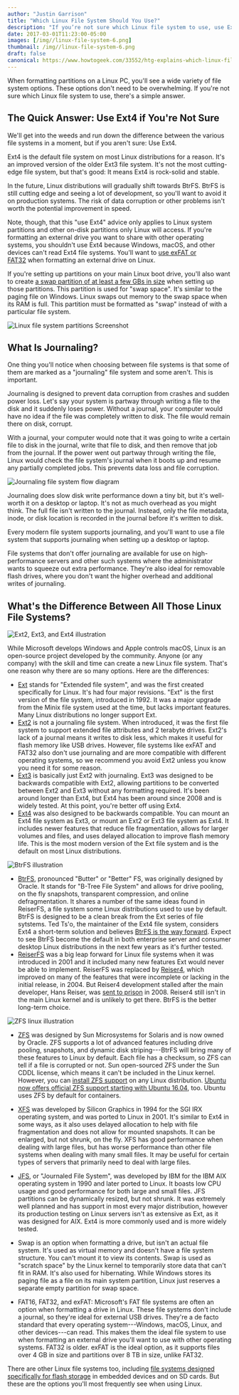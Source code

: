 ```yaml
---
author: "Justin Garrison"
title: "Which Linux File System Should You Use?"
description: "If you’re not sure which Linux file system to use, use Ext4"
date: 2017-03-01T11:23:00-05:00
images: [/img//linux-file-system-6.png]
thumbnail: /img//linux-file-system-6.png
draft: false
canonical: https://www.howtogeek.com/33552/htg-explains-which-linux-file-system-should-you-choose/
---
```


When formatting partitions on a Linux PC, you'll see a wide variety of file system options. These options don't need to be overwhelming. If you're not sure which Linux file system to use, there's a simple answer.

## The Quick Answer: Use Ext4 if You're Not Sure

We'll get into the weeds and run down the difference between the various file systems in a moment, but if you aren't sure: Use Ext4.

Ext4 is the default file system on most Linux distributions for a reason. It's an improved version of the older Ext3 file system. It's not the most cutting-edge file system, but that's good: It means Ext4 is rock-solid and stable.

In the future, Linux distributions will gradually shift towards BtrFS. BtrFS is still cutting edge and seeing a lot of development, so you'll want to avoid it on production systems. The risk of data corruption or other problems isn't worth the potential improvement in speed.

Note, though, that this "use Ext4" advice only applies to Linux system partitions and other on-disk partitions only Linux will access. If you're formatting an external drive you want to share with other operating systems, you shouldn't use Ext4 because Windows, macOS, and other devices can't read Ext4 file systems. You'll want to [use exFAT or FAT32](https://www.howtogeek.com/235596/whats-the-difference-between-fat32-exfat-and-ntfs/) when formatting an external drive on Linux.

If you're setting up partitions on your main Linux boot drive, you'll also want to create [a swap partition of at least a few GBs in size](https://www.howtogeek.com/196238/how-big-should-your-page-file-or-swap-partition-be/) when setting up those partitions. This partition is used for "swap space". It's similar to the paging file on Windows. Linux swaps out memory to the swap space when its RAM is full. This partition must be formatted as "swap" instead of with a particular file system.

![Linux file system partitions Screenshot](/img/linux-file-system-2.png)

## What Is Journaling?

One thing you'll notice when choosing between file systems is that some of them are marked as a "journaling" file system and some aren't. This is important.

Journaling is designed to prevent data corruption from crashes and sudden power loss. Let's say your system is partway through writing a file to the disk and it suddenly loses power. Without a journal, your computer would have no idea if the file was completely written to disk. The file would remain there on disk, corrupt.

With a journal, your computer would note that it was going to write a certain file to disk in the journal, write that file to disk, and then remove that job from the journal. If the power went out partway through writing the file, Linux would check the file system's journal when it boots up and resume any partially completed jobs. This prevents data loss and file corruption.

![Journaling file system flow diagram](/img/linux-file-system-6.png)

Journaling does slow disk write performance down a tiny bit, but it's well-worth it on a desktop or laptop. It's not as much overhead as you might think. The full file isn't written to the journal. Instead, only the file metadata, inode, or disk location is recorded in the journal before it's written to disk.

Every modern file system supports journaling, and you'll want to use a file system that supports journaling when setting up a desktop or laptop.

File systems that don't offer journaling are available for use on high-performance servers and other such systems where the administrator wants to squeeze out extra performance. They're also ideal for removable flash drives, where you don't want the higher overhead and additional writes of journaling.

## What's the Difference Between All Those Linux File Systems?

![Ext2, Ext3, and Ext4 illustration](/img/linux-file-system-5.png)

While Microsoft develops Windows and Apple controls macOS, Linux is an open-source project developed by the community. Anyone (or any company) with the skill and time can create a new Linux file system. That's one reason why there are so many options. Here are the differences:

- [Ext](https://en.wikipedia.org/wiki/Extended_file_system) stands for "Extended file system", and was the first created specifically for Linux. It's had four major revisions. "Ext" is the first version of the file system, introduced in 1992. It was a major upgrade from the Minix file system used at the time, but lacks important features. Many Linux distributions no longer support Ext.
- [Ext2](https://en.wikipedia.org/wiki/Ext2) is not a journaling file system. When introduced, it was the first file system to support extended file attributes and 2 terabyte drives. Ext2's lack of a journal means it writes to disk less, which makes it useful for flash memory like USB drives. However, file systems like exFAT and FAT32 also don't use journaling and are more compatible with different operating systems, so we recommend you avoid Ext2 unless you know you need it for some reason.
- [Ext3](https://en.wikipedia.org/wiki/Ext3) is basically just Ext2 with journaling. Ext3 was designed to be backwards compatible with Ext2, allowing partitions to be converted between Ext2 and Ext3 without any formatting required. It's been around longer than Ext4, but Ext4 has been around since 2008 and is widely tested. At this point, you're better off using Ext4.
- [Ext4](https://en.wikipedia.org/wiki/Ext4) was also designed to be backwards compatible. You can mount an Ext4 file system as Ext3, or mount an Ext2 or Ext3 file system as Ext4. It includes newer features that reduce file fragmentation, allows for larger volumes and files, and uses delayed allocation to improve flash memory life. This is the most modern version of the Ext file system and is the default on most Linux distributions.

![BtrFS illustration](/img/linux-file-system-4.png)

- [BtrFS](https://en.wikipedia.org/wiki/Btrfs), pronounced "Butter" or "Better" FS, was originally designed by Oracle. It stands for "B-Tree File System" and allows for drive pooling, on the fly snapshots, transparent compression, and online defragmentation. It shares a number of the same ideas found in ReiserFS, a file system some Linux distributions used to use by default. BtrFS is designed to be a clean break from the Ext series of file sytstems. Ted Ts'o, the maintainer of the Ext4 file system, considers Ext4 a short-term solution and believes [BtrFS is the way forward](https://arstechnica.com/information-technology/2009/04/linux-collaboration-summit-the-kernel-panel/). Expect to see BtrFS become the default in both enterprise server and consumer desktop Linux distributions in the next few years as it's further tested.
- [ReiserFS](https://en.wikipedia.org/wiki/ReiserFS) was a big leap forward for Linux file systems when it was introduced in 2001 and it included many new features Ext would never be able to implement. ReiserFS was replaced by [Reiser4](https://en.wikipedia.org/wiki/Reiser4), which improved on many of the features that were incomplete or lacking in the initial release, in 2004. But Reiser4 development stalled after the main developer, Hans Reiser, was [sent to prison](https://www.sfgate.com/bayarea/article/Reiser-confesses-to-strangling-estranged-wife-3197731.php) in 2008. Reiser4 still isn't in the main Linux kernel and is unlikely to get there. BtrFS is the better long-term choice.

![ZFS linux illustration](/img/linux-file-system-3.png)

- [ZFS](https://en.wikipedia.org/wiki/ZFS) was designed by Sun Microsystems for Solaris and is now owned by Oracle. ZFS supports a lot of advanced features including drive pooling, snapshots, and dynamic disk striping---BtrFS will bring many of these features to Linux by default. Each file has a checksum, so ZFS can tell if a file is corrupted or not. Sun open-sourced ZFS under the Sun CDDL license, which means it can't be included in the Linux kernel. However, you can [install ZFS support](https://zfsonlinux.org/) on any Linux distribution. [Ubuntu now offers official ZFS support starting with Ubuntu 16.04](https://www.howtogeek.com/272220/how-to-install-and-use-zfs-on-ubuntu-and-why-youd-want-to/), too. Ubuntu uses ZFS by default for containers.
- [XFS](https://en.wikipedia.org/wiki/XFS) was developed by Silicon Graphics in 1994 for the SGI IRX operating system, and was ported to Linux in 2001. It's similar to Ext4 in some ways, as it also uses delayed allocation to help with file fragmentation and does not allow for mounted snapshots. It can be enlarged, but not shrunk, on the fly. XFS has good performance when dealing with large files, but has worse performance than other file systems when dealing with many small files. It may be useful for certain types of servers that primarily need to deal with large files.
- [JFS](https://en.wikipedia.org/wiki/JFS_file_system), or "Journaled File System", was developed by IBM for the IBM AIX operating system in 1990 and later ported to Linux. It boasts low CPU usage and good performance for both large and small files. JFS partitions can be dynamically resized, but not shrunk. It was extremely well planned and has support in most every major distribution, however its production testing on Linux servers isn't as extensive as Ext, as it was designed for AIX. Ext4 is more commonly used and is more widely tested.
- Swap is an option when formatting a drive, but isn't an actual file system. It's used as virtual memory and doesn't have a file system structure. You can't mount it to view its contents. Swap is used as "scratch space" by the Linux kernel to temporarily store data that can't fit in RAM. It's also used for hibernating. While Windows stores its paging file as a file on its main system partition, Linux just reserves a separate empty partition for swap space.

- FAT16, FAT32, and exFAT: Microsoft's FAT file systems are often an option when formatting a drive in Linux. These file systems don't include a journal, so they're ideal for external USB drives. They're a de facto standard that every operating system---Windows, macOS, Linux, and other devices---can read. This makes them the ideal file system to use when formatting an external drive you'll want to use with other operating systems. FAT32 is older. exFAT is the ideal option, as it supports files over 4 GB in size and partitions over 8 TB in size, unlike FAT32.

There are other Linux file systems too, including [file systems designed specifically for flash storage](https://en.wikipedia.org/wiki/Flash_file_system#Linux_flash_filesystems) in embedded devices and on SD cards. But these are the options you'll most frequently see when using Linux.
